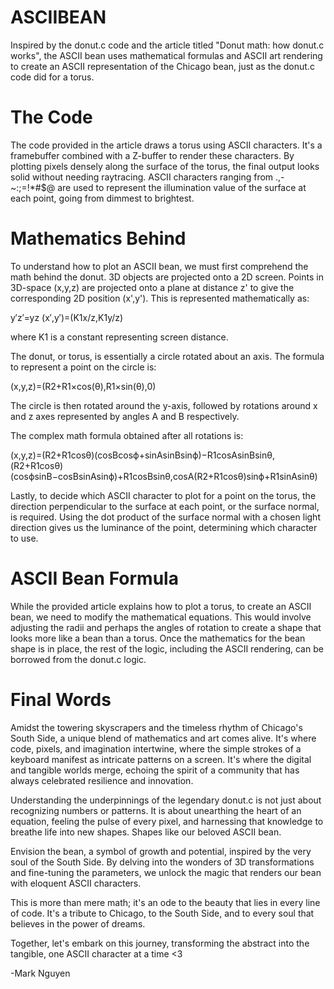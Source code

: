 # ASCIIBEAN

Inspired by the donut.c code and the article titled "Donut math: how donut.c works", the ASCII bean uses mathematical formulas and ASCII art rendering to create an ASCII representation of the Chicago bean, just as the donut.c code did for a torus.

# The Code

The code provided in the article draws a torus using ASCII characters. It's a framebuffer combined with a Z-buffer to render these characters. By plotting pixels densely along the surface of the torus, the final output looks solid without needing raytracing. ASCII characters ranging from .,-~:;=!*#$@ are used to represent the illumination value of the surface at each point, going from dimmest to brightest.

# Mathematics Behind

To understand how to plot an ASCII bean, we must first comprehend the math behind the donut. 3D objects are projected onto a 2D screen. Points in 3D-space (x,y,z) are projected onto a plane at distance z' to give the corresponding 2D position (x',y'). This is represented mathematically as:

y′z′=yz
(x′,y′)=(K1x/z,K1y/z)

where K1 is a constant representing screen distance.

The donut, or torus, is essentially a circle rotated about an axis. The formula to represent a point on the circle is:

(x,y,z)=(R2+R1×cos(θ),R1×sin(θ),0)

The circle is then rotated around the y-axis, followed by rotations around x and z axes represented by angles A and B respectively.

The complex math formula obtained after all rotations is:

(x,y,z)=(R2+R1cosθ)(cosBcosϕ+sinAsinBsinϕ)−R1cosAsinBsinθ,(R2+R1cosθ)(cosϕsinB−cosBsinAsinϕ)+R1cosBsinθ,cosA(R2+R1cosθ)sinϕ+R1sinAsinθ)

Lastly, to decide which ASCII character to plot for a point on the torus, the direction perpendicular to the surface at each point, or the surface normal, is required. Using the dot product of the surface normal with a chosen light direction gives us the luminance of the point, determining which character to use.

# ASCII Bean Formula

While the provided article explains how to plot a torus, to create an ASCII bean, we need to modify the mathematical equations. This would involve adjusting the radii and perhaps the angles of rotation to create a shape that looks more like a bean than a torus. Once the mathematics for the bean shape is in place, the rest of the logic, including the ASCII rendering, can be borrowed from the donut.c logic.

# Final Words

Amidst the towering skyscrapers and the timeless rhythm of Chicago's South Side, a unique blend of mathematics and art comes alive. It's where code, pixels, and imagination intertwine, where the simple strokes of a keyboard manifest as intricate patterns on a screen. It's where the digital and tangible worlds merge, echoing the spirit of a community that has always celebrated resilience and innovation.

Understanding the underpinnings of the legendary donut.c is not just about recognizing numbers or patterns. It is about unearthing the heart of an equation, feeling the pulse of every pixel, and harnessing that knowledge to breathe life into new shapes. Shapes like our beloved ASCII bean.

Envision the bean, a symbol of growth and potential, inspired by the very soul of the South Side. By delving into the wonders of 3D transformations and fine-tuning the parameters, we unlock the magic that renders our bean with eloquent ASCII characters.

This is more than mere math; it's an ode to the beauty that lies in every line of code. It's a tribute to Chicago, to the South Side, and to every soul that believes in the power of dreams.

Together, let's embark on this journey, transforming the abstract into the tangible, one ASCII character at a time <3

-Mark Nguyen
